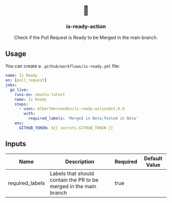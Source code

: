 <h1 align="center">🚀</h1>
<h3 align="center">is-ready-action</h3>

<p align="center">
    Check if the Pull Request is Ready to be Merged in the main branch.
</p>

## Usage

You can create a `.github/workflows/is-ready.yml` file:

```yaml
name: Is Ready
on: [pull_request]
jobs:
  go_live:
    runs-on: ubuntu-latest
    name: Is Ready
    steps:
      - uses: AlbertHernandez/is-ready-action@v1.0.0
        with:
          required_labels: 'Merged in Beta;Tested in Beta'
    env:
      GITHUB_TOKEN: ${{ secrets.GITHUB_TOKEN }}
```

## Inputs

| Name | Description | Required | Default Value |
|------|-------------|----------|---------------|
| required_labels | Labels that should contain the PR to be merged in the main branch | true | |
